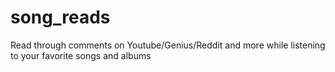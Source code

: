 # song_reads
 Read through comments on Youtube/Genius/Reddit and more while listening to your favorite songs and albums
